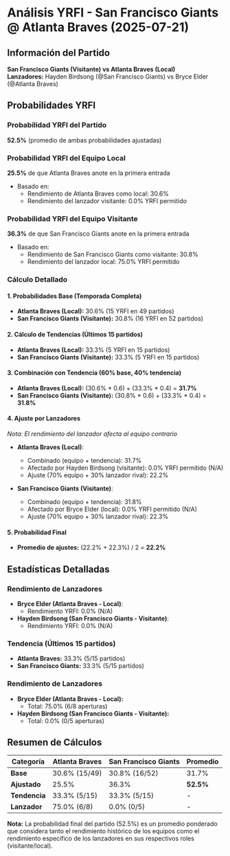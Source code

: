# Análisis YRFI - San Francisco Giants @ Atlanta Braves (2025-07-21)

## Información del Partido
**San Francisco Giants (Visitante) vs Atlanta Braves (Local)**  
**Lanzadores:** Hayden Birdsong (@San Francisco Giants) vs Bryce Elder (@Atlanta Braves)

## Probabilidades YRFI

### Probabilidad YRFI del Partido
**52.5%** (promedio de ambas probabilidades ajustadas)

### Probabilidad YRFI del Equipo Local
**25.5%** de que Atlanta Braves anote en la primera entrada
- Basado en:
  - Rendimiento de Atlanta Braves como local: 30.6%
  - Rendimiento del lanzador visitante: 0.0% YRFI permitido

### Probabilidad YRFI del Equipo Visitante
**36.3%** de que San Francisco Giants anote en la primera entrada
- Basado en:
  - Rendimiento de San Francisco Giants como visitante: 30.8%
  - Rendimiento del lanzador local: 75.0% YRFI permitido

### Cálculo Detallado

#### 1. Probabilidades Base (Temporada Completa)
- **Atlanta Braves (Local):** 30.6% (15 YRFI en 49 partidos)
- **San Francisco Giants (Visitante):** 30.8% (16 YRFI en 52 partidos)

#### 2. Cálculo de Tendencias (Últimos 15 partidos)
- **Atlanta Braves (Local):** 33.3% (5 YRFI en 15 partidos)
- **San Francisco Giants (Visitante):** 33.3% (5 YRFI en 15 partidos)

#### 3. Combinación con Tendencia (60% base, 40% tendencia)
- **Atlanta Braves (Local):** (30.6% * 0.6) + (33.3% * 0.4) = **31.7%**
- **San Francisco Giants (Visitante):** (30.8% * 0.6) + (33.3% * 0.4) = **31.8%**

#### 4. Ajuste por Lanzadores
*Nota: El rendimiento del lanzador afecta al equipo contrario*

- **Atlanta Braves (Local)**:
  - Combinado (equipo + tendencia): 31.7%
  - Afectado por Hayden Birdsong (visitante): 0.0% YRFI permitido (N/A)
  - Ajuste (70% equipo + 30% lanzador rival): 22.2%

- **San Francisco Giants (Visitante)**:
  - Combinado (equipo + tendencia): 31.8%
  - Afectado por Bryce Elder (local): 0.0% YRFI permitido (N/A)
  - Ajuste (70% equipo + 30% lanzador rival): 22.3%

#### 5. Probabilidad Final
- **Promedio de ajustes:** (22.2% + 22.3%) / 2 = **22.2%**

## Estadísticas Detalladas


### Rendimiento de Lanzadores
- **Bryce Elder (Atlanta Braves - Local)**:
  - Rendimiento YRFI: 0.0% (N/A)
- **Hayden Birdsong (San Francisco Giants - Visitante)**:
  - Rendimiento YRFI: 0.0% (N/A)
### Tendencia (Últimos 15 partidos)
- **Atlanta Braves:** 33.3% (5/15 partidos)
- **San Francisco Giants:** 33.3% (5/15 partidos)

### Rendimiento de Lanzadores
- **Bryce Elder (Atlanta Braves - Local):**
  - Total: 75.0% (6/8 aperturas)
- **Hayden Birdsong (San Francisco Giants - Visitante):**
  - Total: 0.0% (0/5 aperturas)

## Resumen de Cálculos
| Categoría | Atlanta Braves       | San Francisco Giants | Promedio |
|-----------|----------------------|----------------------|----------|
| **Base** | 30.6% (15/49) | 30.8% (16/52) | 31.7% |
| **Ajustado** | 25.5% | 36.3% | **52.5%** |
| **Tendencia** | 33.3% (5/15) | 33.3% (5/15) | - |
| **Lanzador** | 75.0% (6/8) | 0.0% (0/5) | - |

**Nota:** La probabilidad final del partido (52.5%) es un promedio ponderado que considera tanto el rendimiento histórico de los equipos como el rendimiento específico de los lanzadores en sus respectivos roles (visitante/local).